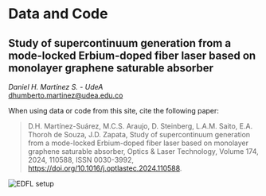 # Data and Code
## Study of supercontinuum generation from a mode-locked Erbium-doped fiber laser based on monolayer graphene saturable absorber

*Daniel H. Martínez S. - UdeA* \
dhumberto.martinez@udea.edu.co

When using data or code from this site, cite the following paper:

> D.H. Martínez-Suárez, M.C.S. Araujo, D. Steinberg, L.A.M. Saito, E.A. Thoroh de Souza, J.D. Zapata,
Study of supercontinuum generation from a mode-locked Erbium-doped fiber laser based on monolayer graphene saturable absorber,
Optics & Laser Technology,
Volume 174,
2024,
110588,
ISSN 0030-3992,
https://doi.org/10.1016/j.optlastec.2024.110588.


![EDFL setup](https://ars.els-cdn.com/content/image/1-s2.0-S003039922400046X-gr1.jpg 'Fig. 1')
